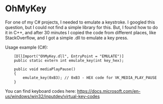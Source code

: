 # OhMyKey
For one of my C# projects, I needed to emulate a keystroke. 
I googled this question, but I could not find a simple library for this. 
But, I found how to do it in C++, and after 30 minutes I copied the code from different places, like StackOverflow, and I got a simple .dll to emulate a key press.

Usage example (C#):

        [DllImport("OhMyKey.dll", EntryPoint = "EMULATE")]
        public static extern int emulate_key(int key_hex);
        
        public void mediaPlayPause()
        {
            emulate_key(0xB3); // 0xB3 - HEX code for VK_MEDIA_PLAY_PAUSE
        }

You can find keyboard codes here: https://docs.microsoft.com/en-us/windows/win32/inputdev/virtual-key-codes
